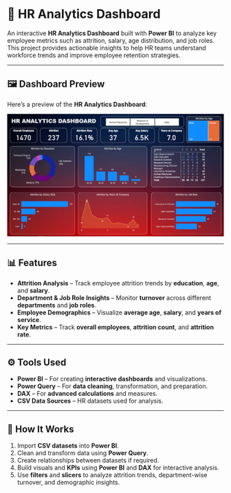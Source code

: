 # 👥 **HR Analytics Dashboard**

An interactive **HR Analytics Dashboard** built with **Power BI** to analyze key employee metrics such as attrition, salary, age distribution, and job roles. This project provides actionable insights to help HR teams understand workforce trends and improve employee retention strategies.

---

## 🖼️ **Dashboard Preview**

Here’s a preview of the **HR Analytics Dashboard**:

![HR Analytics Dashboard](https://raw.githubusercontent.com/dark-darshan/HR_Analytics_Power_BI/main/HR_Analytics_Dashboard.png)

---

## 📊 **Features**

* **Attrition Analysis** – Track employee attrition trends by **education**, **age**, and **salary**.  
* **Department & Job Role Insights** – Monitor **turnover** across different **departments** and **job roles**.  
* **Employee Demographics** – Visualize **average age**, **salary**, and **years of service**.  
* **Key Metrics** – Track **overall employees**, **attrition count**, and **attrition rate**.

---

## ⚙️ **Tools Used**

* **Power BI** – For creating **interactive dashboards** and visualizations.  
* **Power Query** – For **data cleaning**, transformation, and preparation.  
* **DAX** – For **advanced calculations** and measures.  
* **CSV Data Sources** – HR datasets used for analysis.

---

## 🧩 **How It Works**

1. Import **CSV datasets** into **Power BI**.  
2. Clean and transform data using **Power Query**.  
3. Create relationships between datasets if required.  
4. Build visuals and **KPIs** using **Power BI** and **DAX** for interactive analysis.  
5. Use **filters** and **slicers** to analyze attrition trends, department-wise turnover, and demographic insights.

